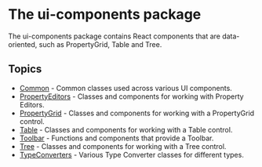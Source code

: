 # The ui-components package

The ui-components package contains React components that are data-oriented, such as PropertyGrid, Table and Tree.

## Topics

- [Common](./Common.md) - Common classes used across various UI components.
- [PropertyEditors](./PropertyEditors.md) - Classes and components for working with Property Editors.
- [PropertyGrid](./PropertyGrid.md) - Classes and components for working with a PropertyGrid control.
- [Table](./Table.md) - Classes and components for working with a Table control.
- [Toolbar](./Toolbar.md) - Functions and components that provide a Toolbar.
- [Tree](./Tree.md) - Classes and components for working with a Tree control.
- [TypeConverters](./TypeConverters.md) - Various Type Converter classes for different types.

